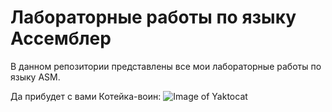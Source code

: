 # Лабораторные работы по языку Ассемблер
В данном репозитории представлены все мои лабораторные работы по языку ASM.


Да прибудет с вами Котейка-воин:
![Image of Yaktocat](https://octodex.github.com/images/yaktocat.png)
